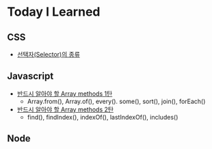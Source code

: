 # Today I Learned

## CSS

- [선택자(Selector)의 종류](CSS/selector.md)

## Javascript
- [반드시 알아야 할 Array methods 1탄](JavaScript/arrayMethod1.md)
    - Array.from(), Array.of(), every(). some(), sort(), join(), forEach()   
- [반드시 알아야 할 Array methods 2탄](JavaScript/arrayMethod2.md)
    - find(), findIndex(), indexOf(), lastIndexOf(),  includes()
## Node

